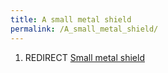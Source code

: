```yaml
---
title: A small metal shield
permalink: /A_small_metal_shield/
---
```


1.  REDIRECT [Small metal shield](Small_metal_shield "wikilink")